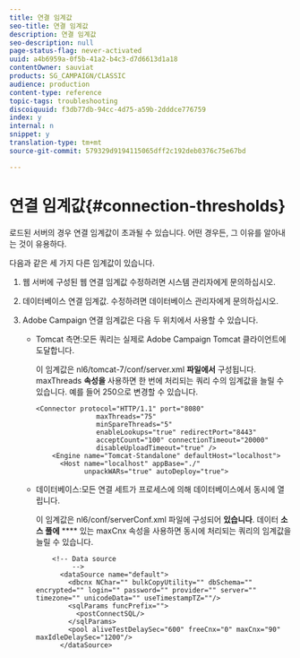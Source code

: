 ```yaml
---
title: 연결 임계값
seo-title: 연결 임계값
description: 연결 임계값
seo-description: null
page-status-flag: never-activated
uuid: a4b6959a-0f5b-41a2-b4c3-d7d6613d1a18
contentOwner: sauviat
products: SG_CAMPAIGN/CLASSIC
audience: production
content-type: reference
topic-tags: troubleshooting
discoiquuid: f3db77db-94cc-4d75-a59b-2dddce776759
index: y
internal: n
snippet: y
translation-type: tm+mt
source-git-commit: 579329d9194115065dff2c192deb0376c75e67bd

---
```



# 연결 임계값{#connection-thresholds}

로드된 서버의 경우 연결 임계값이 초과될 수 있습니다. 어떤 경우든, 그 이유를 알아내는 것이 유용하다.

다음과 같은 세 가지 다른 임계값이 있습니다.

1. 웹 서버에 구성된 웹 연결 임계값 수정하려면 시스템 관리자에게 문의하십시오.
1. 데이터베이스 연결 임계값. 수정하려면 데이터베이스 관리자에게 문의하십시오.
1. Adobe Campaign 연결 임계값은 다음 두 위치에서 사용할 수 있습니다.

   * Tomcat 측면:모든 쿼리는 실제로 Adobe Campaign Tomcat 클라이언트에 도달합니다.

      이 임계값은 nl6/tomcat-7/conf/server.xml **파일에서** 구성됩니다. maxThreads **속성을** 사용하면 한 번에 처리되는 쿼리 수의 임계값을 늘릴 수 있습니다. 예를 들어 250으로 변경할 수 있습니다.

      ```
      <Connector protocol="HTTP/1.1" port="8080"
                     maxThreads="75"
                     minSpareThreads="5"
                     enableLookups="true" redirectPort="8443"
                     acceptCount="100" connectionTimeout="20000"
                     disableUploadTimeout="true" />
          <Engine name="Tomcat-Standalone" defaultHost="localhost">
            <Host name="localhost" appBase="./"
                  unpackWARs="true" autoDeploy="true">
      ```

   * 데이터베이스:모든 연결 세트가 프로세스에 의해 데이터베이스에서 동시에 열립니다.

      이 임계값은 nl6/conf/serverConf.xml 파일에 구성되어 **있습니다**. 데이터 **소스 풀에** **** 있는 maxCnx 속성을 사용하면 동시에 처리되는 쿼리의 임계값을 늘릴 수 있습니다.

      ```
          <!-- Data source
               -->
            <dataSource name="default">
              <dbcnx NChar="" bulkCopyUtility="" dbSchema="" encrypted="" login="" password="" provider="" server="" timezone="" unicodeData="" useTimestampTZ=""/>
              <sqlParams funcPrefix="">
                <postConnectSQL/>
              </sqlParams>
              <pool aliveTestDelaySec="600" freeCnx="0" maxCnx="90" maxIdleDelaySec="1200"/>
            </dataSource>
      ```

